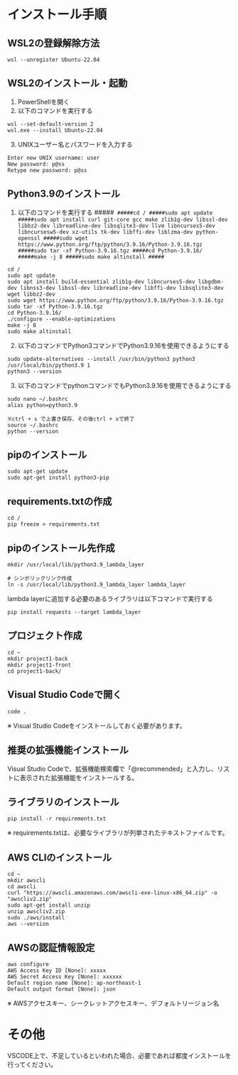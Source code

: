 # インストール手順
## WSL2の登録解除方法
```
wsl --unregister Ubuntu-22.04
```

## WSL2のインストール・起動
1. PowerShellを開く
2. 以下のコマンドを実行する
```
wsl --set-default-version 2
wsl.exe --install Ubuntu-22.04
```
3. UNIXユーザー名とパスワードを入力する
```
Enter new UNIX username: user
New password: p@ss
Retype new password: p@ss
```

## Python3.9のインストール
1. 以下のコマンドを実行する
#####```
#####cd /
#####sudo apt update
#####sudo apt install curl git-core gcc make zlib1g-dev libssl-dev libbz2-dev libreadline-dev libsqlite3-dev llvm libncurses5-dev libncursesw5-dev xz-utils tk-dev libffi-dev liblzma-dev python-openssl
#####sudo wget https://www.python.org/ftp/python/3.9.16/Python-3.9.16.tgz
#####sudo tar -xf Python-3.9.16.tgz
#####cd Python-3.9.16/
#####make -j 8
#####sudo make altinstall
#####```

```
cd /
sudo apt update
sudo apt install build-essential zlib1g-dev libncurses5-dev libgdbm-dev libnss3-dev libssl-dev libreadline-dev libffi-dev libsqlite3-dev wget libbz2-dev
sudo wget https://www.python.org/ftp/python/3.9.16/Python-3.9.16.tgz
sudo tar -xf Python-3.9.16.tgz
cd Python-3.9.16/
./configure --enable-optimizations
make -j 8
sudo make altinstall
```

2. 以下のコマンドでPython3コマンドでPython3.9.16を使用できるようにする
```
sudo update-alternatives --install /usr/bin/python3 python3 /usr/local/bin/python3.9 1
python3 --version
```
3. 以下のコマンドでpythonコマンドでもPython3.9.16を使用できるようにする
```
sudo nano ~/.bashrc
alias python=python3.9

※ctrl + s で上書き保存、その後ctrl + xで終了
source ~/.bashrc
python --version
```

## pipのインストール
```
sudo apt-get update
sudo apt-get install python3-pip

```

## requirements.txtの作成
```
cd /
pip freeze > requirements.txt
```

## pipのインストール先作成
```
mkdir /usr/local/lib/python3.9_lambda_layer

# シンボリックリンク作成
ln -s /usr/local/lib/python3.9_lambda_layer lambda_layer
```

lambda layerに追加する必要のあるライブラリは以下コマンドで実行する
```
pip install requests --target lambda_layer
```

## プロジェクト作成
```
cd ~
mkdir project1-back
mkdir project1-front
cd project1-back/
```

## Visual Studio Codeで開く
```
code .
```
※ Visual Studio Codeをインストールしておく必要があります。

## 推奨の拡張機能インストール
Visual Studio Codeで、拡張機能検索欄で「@recommended」と入力し、リストに表示された拡張機能をインストールする。

## ライブラリのインストール
```
pip install -r requirements.txt
```
※ requirements.txtは、必要なライブラリが列挙されたテキストファイルです。

## AWS CLIのインストール
```
cd ~
mkdir awscli
cd awscli
curl "https://awscli.amazonaws.com/awscli-exe-linux-x86_64.zip" -o "awscliv2.zip"
sudo apt-get install unzip
unzip awscliv2.zip
sudo ./aws/install
aws --version
```

## AWSの認証情報設定
```
aws configure
AWS Access Key ID [None]: xxxxx
AWS Secret Access Key [None]: xxxxxx
Default region name [None]: ap-northeast-1
Default output format [None]: json
```
※ AWSアクセスキー、シークレットアクセスキー、デフォルトリージョン名

# その他
VSCODE上で、不足しているといわれた場合、必要であれば都度インストールを行ってください。
